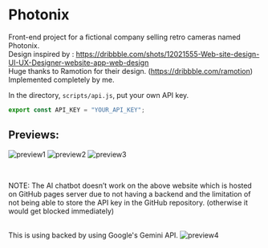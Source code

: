 # Photonix

Front-end project for a fictional company selling retro cameras named Photonix.
<br> Design inspired by : https://dribbble.com/shots/12021555-Web-site-design-UI-UX-Designer-website-app-web-design
<br> Huge thanks to Ramotion for their design. (https://dribbble.com/ramotion)
<br> Implemented completely by me.

In the directory, `scripts/api.js`, put your own API key.<br>

```javascript
export const API_KEY = "YOUR_API_KEY";
```

## Previews:

![preview1](https://github.com/vaibhavrastogi04/Photonix/assets/115574695/633da790-7ab2-4779-aa54-0a5f56a97ba1)
![preview2](https://github.com/vaibhavrastogi04/Photonix/assets/115574695/b9bc8907-17c0-4a6b-b8e2-dea5e44d0515)
![preview3](https://github.com/vaibhavrastogi04/Photonix/assets/115574695/d72d1af8-d99e-4bd2-b709-1d7a26d817d4)

<br> <p> NOTE: The AI chatbot doesn’t work on the above website which is
hosted on GitHub pages server due to not having a backend and the
limitation of not being able to store the API key in the GitHub repository.
(otherwise it would get blocked immediately)<p/>

<br> This is using backed by using Google's Gemini API.
![preview4](https://github.com/vaibhavrastogi04/Photonix/assets/115574695/40004216-49f9-48f9-8c76-aafd2d0d91dc)
